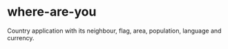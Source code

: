 # where-are-you

Country application with its neighbour, flag, area, population, language and currency.
